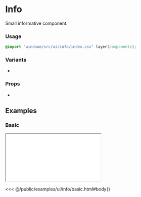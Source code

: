 # Info
Small informative component.

<ViewSourceGh href="https://github.com/winduum/winduum/blob/main/src/ui/info" />

### Usage

```css
@import "winduum/src/ui/info/index.css" layer(components);
```

### Variants
* <LinkGh name="default" path="ui/info" />

### Props
* <LinkGh name="default-props" path="ui/info" />

## Examples

### Basic

<iframe onload="this.style.visibility = 'visible';" src="/examples/ui/info/basic.html"></iframe>

<<< @/public/examples/ui/info/basic.html#body{}

